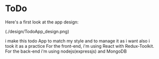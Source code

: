 # ToDo

Here's a first look at the app design:

(./design/TodoApp_design.png)

i make this todo App to match my style and to manage it as i want also i took it as a practice
For the front-end, i'm using React with Redux-Toolkit. For the back-end i'm using nodejs(expressjs) and MongoDB
